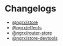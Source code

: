 # Changelogs

- [@ngrx/store](./modules/store/CHANGELOG.md)  
- [@ngrx/effects](./modules/effects/CHANGELOG.md)  
- [@ngrx/router-store](./modules/router-store/CHANGELOG.md)  
- [@ngrx/store-devtools](./modules/store-devtools/CHANGELOG.md)
